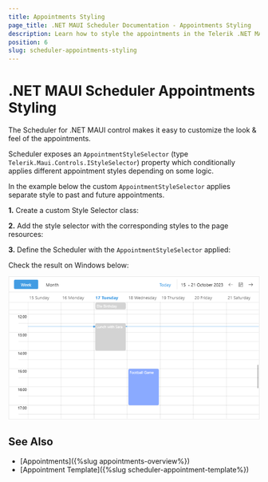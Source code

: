 ```yaml
---
title: Appointments Styling
page_title: .NET MAUI Scheduler Documentation - Appointments Styling
description: Learn how to style the appointments in the Telerik .NET MAUI Scheduler control.
position: 6
slug: scheduler-appointments-styling
---
```


# .NET MAUI Scheduler Appointments Styling

The Scheduler for .NET MAUI control makes it easy to customize the look & feel of the appointments.

Scheduler exposes an `AppointmentStyleSelector` (type `Telerik.Maui.Controls.IStyleSelector`) property which conditionally applies different appointment styles depending on some logic.

In the example below the custom `AppointmentStyleSelector` applies separate style to past and future appointments.

**1.** Create a custom Style Selector class:

<snippet id='scheduler-customappointmentstyleselector' />

**2.** Add the style selector with the corresponding styles to the page resources:

<snippet id='scheduler-appointments-styleselector' />

**3.** Define the Scheduler with the `AppointmentStyleSelector` applied:

<snippet id='scheduler-appointments-styling' />

Check the result on Windows below:

![Scheduler Appointments Styling](images/scheduler-appointments-styling.png)

## See Also

- [Appointments]({%slug appointments-overview%})
- [Appointment Template]({%slug scheduler-appointment-template%})